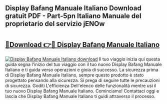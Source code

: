 ## Display Bafang Manuale Italiano Download gratuit PDF - Part-5pn Italiano Manuale del proprietario del servizio jENOw

# <h2><a href="http://df93np.blite.top/?on=Display+Bafang+Manuale+Italiano">🔗Download 👉🔴 Display Bafang Manuale Italiano</a></h2>

[![Display Bafang Manuale Italiano download](https://i.imgur.com/lujVjoI.png)](http://df93np.blite.top/?on=Display+Bafang+Manuale+Italiano)
Il tuo viaggio inizia qui questa guida segna l'inizio del tuo viaggio con il tuo nuovo Display Bafang Manuale Italiano e ti guida verso operazioni e gioia di successo. La sicurezza prima di Display Bafang Manuale Italiano, sempre questo prodotto è stato progettato pensando alla sicurezza. Si prega di seguire tutte le precauzioni di sicurezza. Goditi L'efficienza Dell'elenco delle funzionalità mentre usi il tuo nuovo Display Bafang Manuale Italiano. Cominciamo! Contattaci oggi e lascia che Display Bafang Manuale Italiano ti guidi attraverso il processo.
